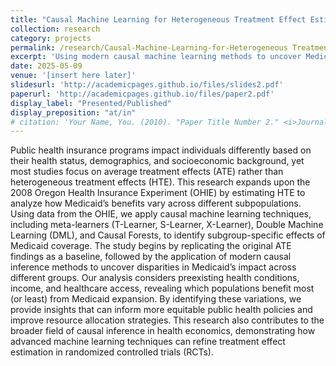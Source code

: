 ```yaml
---
title: "Causal Machine Learning for Heterogeneous Treatment Effect Estimation in the 2008 Oregon Health Insurance Experiment"
collection: research
category: projects
permalink: /research/Causal-Machine-Learning-for-Heterogeneous Treatment-Effects-in-the-2008-Oregon-Health-Insurance-Experiment
excerpt: 'Using modern causal machine learning methods to uncover Medicaid''s heterogeneous treatment effects on health markers across different groups'
date: 2025-05-09
venue: '[insert here later]'
slidesurl: 'http://academicpages.github.io/files/slides2.pdf'
paperurl: 'http://academicpages.github.io/files/paper2.pdf'
display_label: "Presented/Published"
display_preposition: "at/in"
# citation: 'Your Name, You. (2010). "Paper Title Number 2." <i>Journal 1</i>. 1(2).'
---
```


Public health insurance programs impact individuals differently based on their health status, demographics, and socioeconomic background, yet most studies focus on average treatment effects (ATE) rather than heterogeneous treatment effects (HTE). This research expands upon the 2008 Oregon Health Insurance Experiment (OHIE) by estimating HTE to analyze how Medicaid’s benefits vary across different subpopulations. Using data from the OHIE, we apply causal machine learning techniques, including meta-learners (T-Learner, S-Learner, X-Learner), Double Machine Learning (DML), and Causal Forests, to identify subgroup-specific effects of Medicaid coverage. The study begins by replicating the original ATE findings as a baseline, followed by the application of modern causal inference methods to uncover disparities in Medicaid’s impact across different groups. Our analysis considers preexisting health conditions, income, and healthcare access, revealing which populations benefit most (or least) from Medicaid expansion. By identifying these variations, we provide insights that can inform more equitable public health policies and improve resource allocation strategies. This research also contributes to the broader field of causal inference in health economics, demonstrating how advanced machine learning techniques can refine treatment effect estimation in randomized controlled trials (RCTs).
